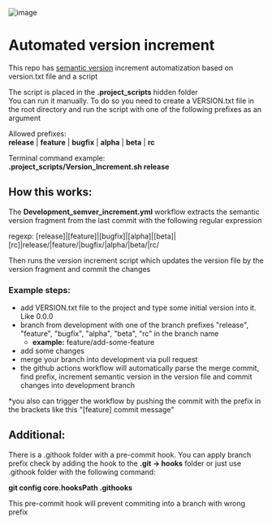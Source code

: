 ![image](https://github.com/Lemonbrush/Automated-versioning-actions/tree/main/Resources/semverScheme.png)

# Automated version increment

This repo has [semantic version](https://semver.org) increment automatization based on version.txt file and a script

The script is placed in the **.project_scripts** hidden folder  
You can run it manually. To do so you need to create a VERSION.txt file in the root directory and run the script with one of the following prefixes as an argument  

Allowed prefixes:  
**release** | **feature** | **bugfix** | **alpha** | **beta** | **rc**

Terminal command example:  
**.project_scripts/Version_Increment.sh release**

## How this works:  

The **Development_semver_increment.yml** workflow extracts the semantic version fragment from the last commit with the following regular expression  

regexp: \[release]|\[feature]|\[bugfix]|\[alpha]|\[beta]|\[rc]|release/|feature/|bugfix/|alpha/|beta/|rc/    

Then runs the version increment script which updates the version file by the version fragment and commit the changes

### Example steps: 

- add VERSION.txt file to the project and type some initial version into it. Like 0.0.0
- branch from development with one of the branch prefixes "release", "feature", "bugfix", "alpha", "beta", "rc" in the branch name
  - **example:** feature/add-some-feature
- add some changes
- merge your branch into development via pull request
- the github actions workflow will automatically parse the merge commit, find prefix, increment semantic version in the version file and commit changes into development branch

*you also can trigger the workflow by pushing the commit with the prefix in the brackets like this "[feature] commit message"  

## Additional:

There is a .githook folder with a pre-commit hook. You can apply branch prefix check by adding the hook to the **.git -> hooks** folder or just use .githook folder with the following command:

**git config core.hooksPath .githooks**

This pre-commit hook will prevent commiting into a branch with wrong prefix
